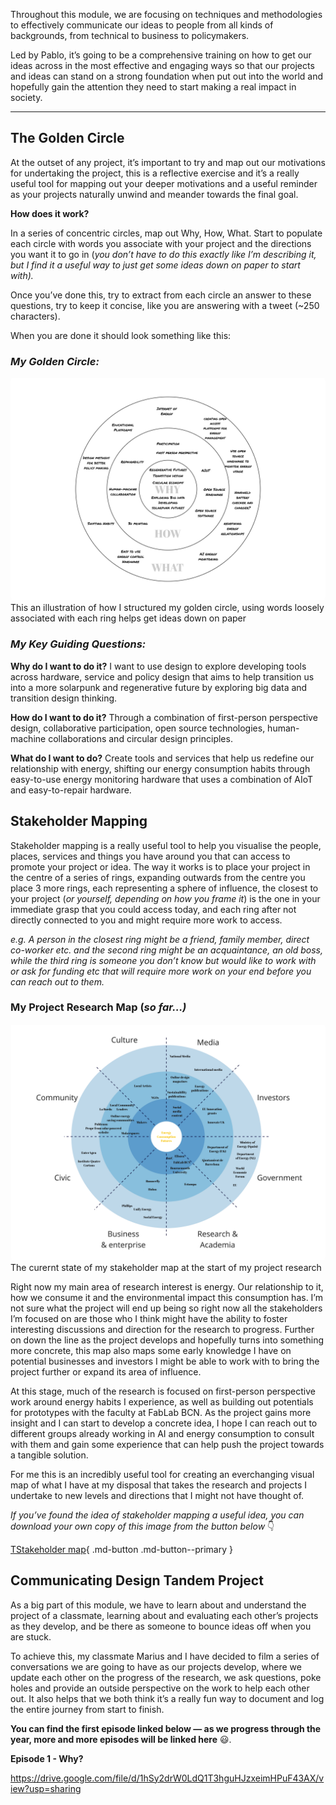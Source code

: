 Throughout this module, we are focusing on techniques and methodologies to effectively communicate our ideas to people from all kinds of backgrounds, from technical to business to policymakers. 

Led by Pablo, it’s going to be a comprehensive training on how to get our ideas across in the most effective and engaging ways so that our projects and ideas can stand on a strong foundation when put out into the world and hopefully gain the attention they need to start making a real impact in society. 

---

## The Golden Circle

At the outset of any project, it’s important to try and map out our motivations for undertaking the project, this is a reflective exercise and it’s a really useful tool for mapping out your deeper motivations and a useful reminder as your projects naturally unwind and meander towards the final goal. 

**How does it work?** 

In a series of concentric circles, map out Why, How, What. Start to populate each circle with words you associate with your project and the directions you want it to go in (*you don’t have to do this exactly like I’m describing it, but I find it a useful way to just get some ideas down on paper to start with).* 

Once you’ve done this, try to extract from each circle an answer to these questions, try to keep it concise, like you are answering with a tweet (~250 characters).

When you are done it should look something like this: 

### ***My Golden Circle:***

<img src="../images/15. Communicating Design 02/Project Research Golden Circle Exercise.jpg" alt="My cgolden circle" style="border-radius: 5px;"> 
<figcaption>This an illustration of how I structured my golden circle, using words loosely associated with each ring helps get ideas down on paper</figcaption>

### ***My Key Guiding Questions:***

**Why do I want to do it?**
I want to use design to explore developing tools across hardware, service and policy design that aims to help transition us into a more solarpunk and regenerative future by exploring big data and transition design thinking.

**How do I want to do it?**
Through a combination of first-person perspective design, collaborative participation, open source technologies, human-machine collaborations and circular design principles.

**What do I want to do?**
Create tools and services that help us redefine our relationship with energy, shifting our energy consumption habits through easy-to-use energy monitoring hardware that uses a combination of AIoT and easy-to-repair hardware.

## Stakeholder Mapping

Stakeholder mapping is a really useful tool to help you visualise the people, places, services and things you have around you that can access to promote your project or idea. The way it works is to place your project in the centre of a series of rings, expanding outwards from the centre you place 3 more rings, each representing a sphere of influence, the closest to your project (*or yourself, depending on how you frame it*) is the one in your immediate grasp that you could access today, and each ring after not directly connected to you and might require more work to access. 

*e.g. A person in the closest ring might be a friend, family member, direct co-worker etc. and the second ring might be an acquaintance, an old boss, while the third ring is someone you don’t know but would like to work with or ask for funding etc that will require more work on your end before you can reach out to them.*

### My Project Research Map (*so far…)*

<img src="../images/15. Communicating Design 02/Stakeholder map_Oliver MDEF Project.jpg" alt="My current stakeholder map" style="border-radius: 5px;"> 
<figcaption>The curernt state of my stakeholder map at the start of my project research</figcaption>

Right now my main area of research interest is energy. Our relationship to it, how we consume it and the environmental impact this consumption has. I’m not sure what the project will end up being so right now all the stakeholders I’m focused on are those who I think might have the ability to foster interesting discussions and direction for the research to progress. Further on down the line as the project develops and hopefully turns into something more concrete, this map also maps some early knowledge I have on potential businesses and investors I might be able to work with to bring the project further or expand its area of influence. 

At this stage, much of the research is focused on first-person perspective work around energy habits I experience, as well as building out potentials for prototypes with the faculty at FabLab BCN. As the project gains more insight and I can start to develop a concrete idea, I hope I can reach out to different groups already working in AI and energy consumption to consult with them and gain some experience that can help push the project towards a tangible solution.

For me this is an incredibly useful tool for creating an everchanging visual map of what I have at my disposal that takes the research and projects I undertake to new levels and directions that I might not have thought of. 

*If you’ve found the idea of stakeholder mapping a useful idea, you can download your own copy of this image from the button below* 👇

[TStakeholder map](https://drive.google.com/file/d/10B5eIr1HoxHcYZLryKnI1Tot5yIk4Sj4/view?usp=sharing){ .md-button .md-button--primary }

## Communicating Design Tandem Project

As a big part of this module, we have to learn about and understand the project of a classmate, learning about and evaluating each other’s projects as they develop, and be there as someone to bounce ideas off when you are stuck.  

To achieve this, my classmate Marius and I have decided to film a series of conversations we are going to have as our projects develop, where we update each other on the progress of the research, we ask questions, poke holes and provide an outside perspective on the work to help each other out. It also helps that we both think it’s a really fun way to document and log the entire journey from start to finish. 

**You can find the first episode linked below — as we progress through the year, more and more episodes will be linked here** 😃.

**Episode 1 - Why?** 

https://drive.google.com/file/d/1hSy2drW0LdQ1T3hguHJzxeimHPuF43AX/view?usp=sharing